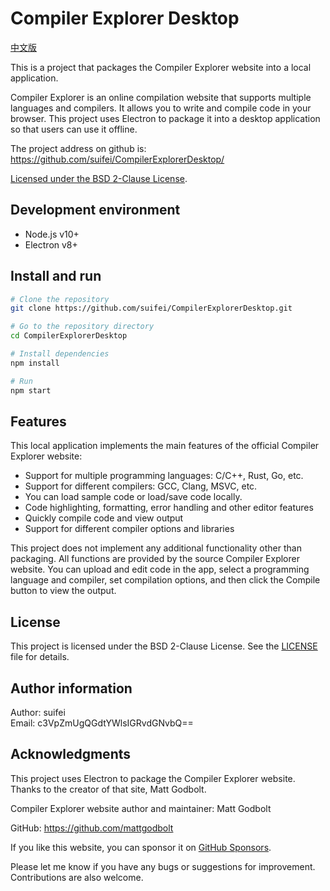 # Compiler Explorer Desktop

[中文版](README_zh.md)

This is a project that packages the Compiler Explorer website into a local application.

Compiler Explorer is an online compilation website that supports multiple languages and compilers. It allows you to write and compile code in your browser. This project uses Electron to package it into a desktop application so that users can use it offline.

The project address on github is: https://github.com/suifei/CompilerExplorerDesktop/ 

[Licensed under the BSD 2-Clause License](LICENSE).

## Development environment

- Node.js v10+
- Electron v8+  

## Install and run 

```bash
# Clone the repository  
git clone https://github.com/suifei/CompilerExplorerDesktop.git    

# Go to the repository directory
cd CompilerExplorerDesktop   

# Install dependencies 
npm install

# Run
npm start 
```

## Features

This local application implements the main features of the official Compiler Explorer website:

- Support for multiple programming languages: C/C++, Rust, Go, etc. 
- Support for different compilers: GCC, Clang, MSVC, etc.  
- You can load sample code or load/save code locally. 
- Code highlighting, formatting, error handling and other editor features
- Quickly compile code and view output 
- Support for different compiler options and libraries  

This project does not implement any additional functionality other than packaging. All functions are provided by the source Compiler Explorer website. 
You can upload and edit code in the app, select a programming language and compiler, set compilation options, and then click the Compile button to view the output.

## License

This project is licensed under the BSD 2-Clause License. See the [LICENSE](LICENSE) file for details.

## Author information 

Author: suifei   
Email: c3VpZmUgQGdtYWlsIGRvdGNvbQ==

## Acknowledgments 

This project uses Electron to package the Compiler Explorer website. Thanks to the creator of that site, Matt Godbolt. 

Compiler Explorer website author and maintainer: Matt Godbolt

GitHub: https://github.com/mattgodbolt

If you like this website, you can sponsor it on [GitHub Sponsors](https://github.com/sponsors/mattgodbolt).

Please let me know if you have any bugs or suggestions for improvement. Contributions are also welcome. 
